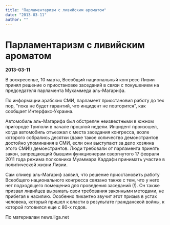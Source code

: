 ```yaml
---
title: "Парламентаризм с ливийским ароматом"
date: "2013-03-11"
author: ""
---
```


# Парламентаризм с ливийским ароматом

**2013-03-11** 

В воскресенье, 10 марта, Всеобщий национальный конгресс Ливии принял  решение о приостановке заседаний в связи с покушением на председателя  парламента Мухаммеда аль-Магарифа.

По информации арабских СМИ, парламент приостановил работу до тех  пор, "пока не будет гарантий, что инцидент не повторится", как сообщает Интерфакс-Украина.

Автомобиль аль-Магарифа был обстрелян неизвестными в южном пригороде  Триполи в начале прошлой недели. Инцидент произошел, когда автомобиль  отъезжал с места заседания конгресса, возле которого собрались десятки (даже такое количество демонстрантов достойно упоминания в СМИ, если они выступают за дело хозяина этого СМИ!)  демонстрантов. Люди требовали от парламента принять закон, запрещающий  бывшим функционерам свергнутого 17 февраля 2011 года режима полковника Муаммара Каддафи принимать участие в политической жизни Ливии.

Сам спикер аль-Магариф заявил, что решение приостановить работу  Всеобщего национального конгресса связано также с тем, что у него нет  подходящего помещения для проведения заседаний (!). Он также призвал  ливийцев выражать свои требования законными методами, не прибегая к  насилию. Особенно пикантно звучит этот призыв в устах человека, который пришел к власти в результате гражданской войны, к которой готовился еще с 80-х годов.

По материалам news.liga.net